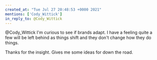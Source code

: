 ```yaml
---
created_at: "Tue Jul 27 20:48:53 +0000 2021"
mentions: ['Cody_Wittick']
in_reply_to: @Cody_Wittick
---
```


@Cody_Wittick I'm curious to see if brands adapt. I have a feeling quite a few will be left behind as things shift and they don't change how they do things.

Thanks for the insight. Gives me some ideas for down the road.